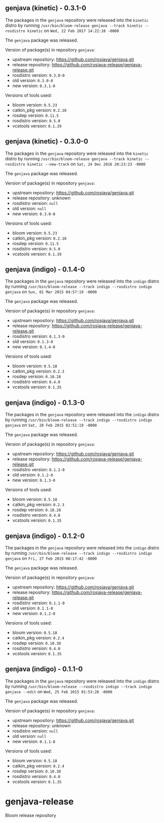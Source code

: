 ## genjava (kinetic) - 0.3.1-0

The packages in the `genjava` repository were released into the `kinetic` distro by running `/usr/bin/bloom-release genjava --track kinetic --rosdistro kinetic` on `Wed, 22 Feb 2017 14:22:10 -0000`

The `genjava` package was released.

Version of package(s) in repository `genjava`:

- upstream repository: https://github.com/rosjava/genjava.git
- release repository: https://github.com/rosjava-release/genjava-release.git
- rosdistro version: `0.3.0-0`
- old version: `0.3.0-0`
- new version: `0.3.1-0`

Versions of tools used:

- bloom version: `0.5.23`
- catkin_pkg version: `0.2.10`
- rosdep version: `0.11.5`
- rosdistro version: `0.5.0`
- vcstools version: `0.1.39`


## genjava (kinetic) - 0.3.0-0

The packages in the `genjava` repository were released into the `kinetic` distro by running `/usr/bin/bloom-release genjava --track kinetic --rosdistro kinetic --new-track` on `Sat, 24 Dec 2016 20:23:23 -0000`

The `genjava` package was released.

Version of package(s) in repository `genjava`:

- upstream repository: https://github.com/rosjava/genjava.git
- release repository: unknown
- rosdistro version: `null`
- old version: `null`
- new version: `0.3.0-0`

Versions of tools used:

- bloom version: `0.5.23`
- catkin_pkg version: `0.2.10`
- rosdep version: `0.11.5`
- rosdistro version: `0.5.0`
- vcstools version: `0.1.39`


## genjava (indigo) - 0.1.4-0

The packages in the `genjava` repository were released into the `indigo` distro by running `/usr/bin/bloom-release --track indigo --rosdistro indigo genjava` on `Sun, 01 Mar 2015 04:57:19 -0000`

The `genjava` package was released.

Version of package(s) in repository `genjava`:
- upstream repository: https://github.com/rosjava/genjava.git
- release repository: https://github.com/rosjava-release/genjava-release.git
- rosdistro version: `0.1.3-0`
- old version: `0.1.3-0`
- new version: `0.1.4-0`

Versions of tools used:
- bloom version: `0.5.18`
- catkin_pkg version: `0.2.3`
- rosdep version: `0.10.28`
- rosdistro version: `0.4.0`
- vcstools version: `0.1.35`


## genjava (indigo) - 0.1.3-0

The packages in the `genjava` repository were released into the `indigo` distro by running `/usr/bin/bloom-release --track indigo --rosdistro indigo genjava` on `Sat, 28 Feb 2015 02:51:19 -0000`

The `genjava` package was released.

Version of package(s) in repository `genjava`:
- upstream repository: https://github.com/rosjava/genjava.git
- release repository: https://github.com/rosjava-release/genjava-release.git
- rosdistro version: `0.1.2-0`
- old version: `0.1.2-0`
- new version: `0.1.3-0`

Versions of tools used:
- bloom version: `0.5.18`
- catkin_pkg version: `0.2.3`
- rosdep version: `0.10.28`
- rosdistro version: `0.4.0`
- vcstools version: `0.1.35`


## genjava (indigo) - 0.1.2-0

The packages in the `genjava` repository were released into the `indigo` distro by running `/usr/bin/bloom-release --track indigo --rosdistro indigo genjava` on `Fri, 27 Feb 2015 08:17:42 -0000`

The `genjava` package was released.

Version of package(s) in repository `genjava`:
- upstream repository: https://github.com/rosjava/genjava.git
- release repository: https://github.com/rosjava-release/genjava-release.git
- rosdistro version: `0.1.1-0`
- old version: `0.1.1-0`
- new version: `0.1.2-0`

Versions of tools used:
- bloom version: `0.5.18`
- catkin_pkg version: `0.2.4`
- rosdep version: `0.10.30`
- rosdistro version: `0.4.0`
- vcstools version: `0.1.35`


## genjava (indigo) - 0.1.1-0

The packages in the `genjava` repository were released into the `indigo` distro by running `/usr/bin/bloom-release --rosdistro indigo --track indigo genjava --edit` on `Wed, 25 Feb 2015 01:53:28 -0000`

The `genjava` package was released.

Version of package(s) in repository `genjava`:
- upstream repository: https://github.com/rosjava/genjava.git
- release repository: unknown
- rosdistro version: `null`
- old version: `null`
- new version: `0.1.1-0`

Versions of tools used:
- bloom version: `0.5.18`
- catkin_pkg version: `0.2.4`
- rosdep version: `0.10.30`
- rosdistro version: `0.4.0`
- vcstools version: `0.1.35`


# genjava-release
Bloom release repository
